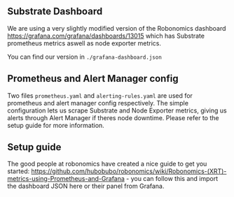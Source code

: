 ## Substrate Dashboard

We are using a very slightly modified version of the Robonomics dashboard https://grafana.com/grafana/dashboards/13015 which has Substrate prometheus metrics aswell as node exporter metrics.

You can find our version in `./grafana-dashboard.json`

## Prometheus and Alert Manager config

Two files `prometheus.yaml` and `alerting-rules.yaml` are used for prometheus and alert manager config respectively. The simple configuration lets us scrape Substrate and Node Exporter metrics, giving us alerts through Alert Manager if theres node downtime. Please refer to the setup guide for more information.

## Setup guide

The good people at robonomics have created a nice guide to get you started: https://github.com/hubobubo/robonomics/wiki/Robonomics-(XRT)-metrics-using-Prometheus-and-Grafana - you can follow this and import the dashboard JSON here or their panel from Grafana.
